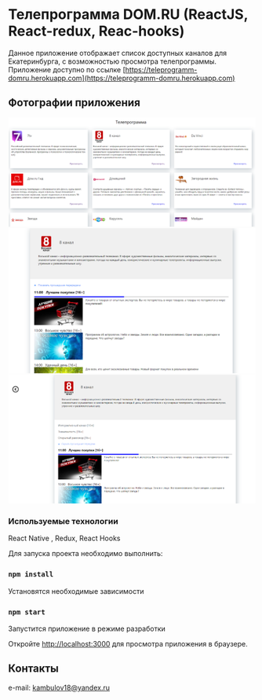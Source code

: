 # Телепрограмма DOM.RU (ReactJS, React-redux, Reac-hooks)

Данное приложение отображает список доступных каналов для Екатеринбурга, с возможностью просмотра телепрограммы.
Приложение доступно по ссылке [https://teleprogramm-domru.herokuapp.com](https://teleprogramm-domru.herokuapp.com)

## Фотографии приложения
![Главная страница](https://github.com/Astral1004/teleprogramm-domru/blob/main/public/image-1.png)
![Телепрограмма канала](https://github.com/Astral1004/teleprogramm-domru/blob/main/public/image-2.png)
![Телепрограмма канала](https://github.com/Astral1004/teleprogramm-domru/blob/main/public/image-3.png)
### Используемые технологии 
React Native , Redux, React Hooks 

Для запуска проекта необходимо выполнить:
### `npm install`
Установятся необходимые зависимости
### `npm start`

Запустится приложение в режиме разработки

Откройте [http://localhost:3000](http://localhost:3000) для просмотра приложения в браузере.


## Контакты

e-mail: kambulov18@yandex.ru


